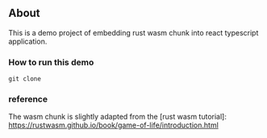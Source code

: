 ## About
This is a demo project of embedding rust wasm chunk into react typescript application.

### How to run this demo
```
git clone 
```

### reference
The wasm chunk is slightly adapted from the 
[rust wasm tutorial]: https://rustwasm.github.io/book/game-of-life/introduction.html

